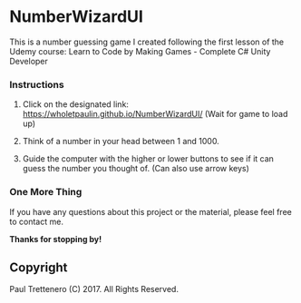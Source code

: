 # NumberWizardUI
This is a number guessing game I created following the first lesson of the Udemy course: Learn to Code by Making Games - Complete C# Unity Developer

### Instructions

1. Click on the designated link:   https://wholetpaulin.github.io/NumberWizardUI/   (Wait for game to load up)

2. Think of a number in your head between 1 and 1000.

3. Guide the computer with the higher or lower buttons to see if it can guess the number you thought of. (Can also use arrow keys)


### One More Thing

If you have any questions about this project or the material, please feel free to contact me.

**Thanks for stopping by!**

## Copyright

Paul Trettenero (C) 2017. All Rights Reserved.
